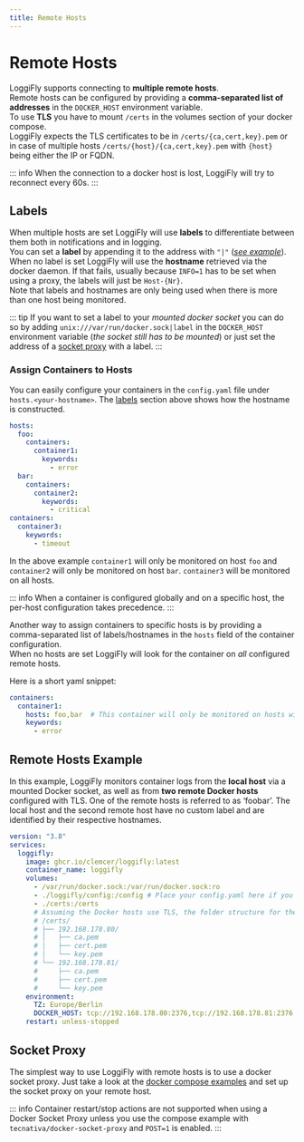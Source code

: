 ```yaml
---
title: Remote Hosts
---
```


# Remote Hosts

LoggiFly supports connecting to **multiple remote hosts**.<br>
Remote hosts can be configured by providing a **comma-separated list of addresses** in the `DOCKER_HOST` environment variable.<br>
To use **TLS** you have to mount `/certs` in the volumes section of your docker compose.<br>
LoggiFly expects the TLS certificates to be in `/certs/{ca,cert,key}.pem` or in case of multiple hosts `/certs/{host}/{ca,cert,key}.pem` with `{host}` being either the IP or FQDN.<br>

::: info
When the connection to a docker host is lost, LoggiFly will try to reconnect every 60s.
:::

## Labels 
When multiple hosts are set LoggiFly will use **labels** to differentiate between them both in notifications and in logging.<br>
You can set a **label** by appending it to the address with `"|"` ([_see example_](#remote-hosts-example)).<br>
When no label is set LoggiFly will use the **hostname** retrieved via the docker daemon. If that fails, usually because `INFO=1` has to be set when using a proxy, the labels will just be `Host-{Nr}`.<br>
Note that labels and hostnames are only being used when there is more than one host being monitored.

::: tip
If you want to set a label to your _mounted docker socket_ you can do so by adding `unix:///var/run/docker.sock|label` in the `DOCKER_HOST` environment variable (_the socket still has to be mounted_) or just set the address of a [socket proxy](#socket-proxy) with a label.
:::

### Assign Containers to Hosts

You can easily configure your containers in the `config.yaml` file under `hosts.<your-hostname>`.
The [labels](#labels) section above shows how the hostname is constructed.

```yaml
hosts:
  foo:
    containers:
      container1:
        keywords:
          - error
  bar:
    containers:
      container2:
        keywords:
          - critical
containers:
  container3:
    keywords:
      - timeout
```

In the above example `container1` will only be monitored on host `foo` and `container2` will only be monitored on host `bar`. `container3` will be monitored on all hosts.

::: info
When a container is configured globally and on a specific host, the per-host configuration takes precedence.
:::



Another way to assign containers to specific hosts is by providing a comma-separated list of labels/hostnames in the `hosts` field of the container configuration.<br> 
When no hosts are set LoggiFly will look for the container on _all_ configured remote hosts.

Here is a short yaml snippet:

  
```yaml 
containers:
  container1:
    hosts: foo,bar  # This container will only be monitored on hosts with the labels 'foo' and 'bar'
    keywords:
      - error
```

## Remote Hosts Example

In this example, LoggiFly monitors container logs from the **local host** via a mounted Docker socket, as well as from **two remote Docker hosts** configured with TLS. One of the remote hosts is referred to as ‘foobar’. The local host and the second remote host have no custom label and are identified by their respective hostnames.


```yaml
version: "3.8"
services:
  loggifly:
    image: ghcr.io/clemcer/loggifly:latest
    container_name: loggifly 
    volumes:
      - /var/run/docker.sock:/var/run/docker.sock:ro
      - ./loggifly/config:/config # Place your config.yaml here if you are using one
      - ./certs:/certs
      # Assuming the Docker hosts use TLS, the folder structure for the certificates should be like this:
      # /certs/
      # ├── 192.168.178.80/
      # │   ├── ca.pem
      # │   ├── cert.pem
      # │   └── key.pem
      # └── 192.168.178.81/
      #     ├── ca.pem
      #     ├── cert.pem
      #     └── key.pem
    environment:
      TZ: Europe/Berlin
      DOCKER_HOST: tcp://192.168.178.80:2376,tcp://192.168.178.81:2376|foobar
    restart: unless-stopped
```

## Socket Proxy

The simplest way to use LoggiFly with remote hosts is to use a docker socket proxy. Just take a look at the [docker compose examples](./getting-started#docker-compose) and set up the socket proxy on your remote host.

::: info
Container restart/stop actions are not supported when using a Docker Socket Proxy unless you use the compose example with `tecnativa/docker-socket-proxy` and `POST=1` is enabled.
:::

